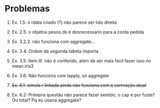 Problemas
=========

1. Ex. 1.5: o rdata criado (?) não parece ser lido direito

2. Ex. 2.5: o objetos pesos.ds é desnecessario para a conta pedida

3. Ex. 3.2.2: não funciona com aggregate...

4. Ex. 3.4: Ordem da segunda tabela importa

5. Ex. 3.5: Item III. não é conferido, alem de ser mais facil fazer isso no mean.iris3

6. Ex. 3.6: Não funciona com tapply, só aggregate

7. ~~Ex. 6.1: simula.r linkada ainda não funciona com a correação atual~~

8. Ex. 6.2: Primeira questão não parece fazer sentido, o cap é por fuste? Ou total? Pq eu usaria aggregate?
